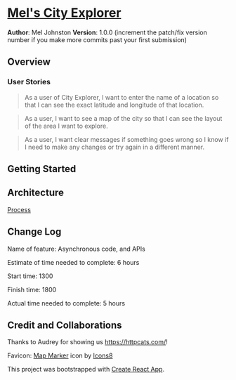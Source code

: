 # [Mel's City Explorer](https://mj-city-explorer.netlify.app/)

**Author**: Mel Johnston
**Version**: 1.0.0 (increment the patch/fix version number if you make more commits past your first submission)

## Overview

### User Stories

>As a user of City Explorer, I want to enter the name of a location so that I can see the exact latitude and longitude of that location.

>As a user, I want to see a map of the city so that I can see the layout of the area I want to explore.

>As a user, I want clear messages if something goes wrong so I know if I need to make any changes or try again in a different manner.

## Getting Started
<!-- What are the steps that a user must take in order to build this app on their own machine and get it running? -->

## Architecture

[Process](./Process.PNG)

## Change Log

Name of feature: Asynchronous code, and APIs

Estimate of time needed to complete: 6 hours

Start time: 1300

Finish time: 1800

Actual time needed to complete: 5 hours

## Credit and Collaborations

Thanks to Audrey for showing us https://httpcats.com/!

Favicon: <a target="_blank" href="https://icons8.com/icon/13794/map-marker">Map Marker</a> icon by <a target="_blank" href="https://icons8.com">Icons8</a>

This project was bootstrapped with [Create React App](https://github.com/facebook/create-react-app).
